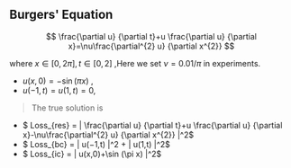 ## Burgers' Equation

$$
\frac{\partial u} {\partial t}+u \frac{\partial u} {\partial x}=\nu\frac{\partial^{2} u} {\partial x^{2}} 
$$

where $x\in [0,2 \pi ],t\in [0,2]$ ,Here we set $\nu =0.01/ \pi$ in experiments.

- $u(x,0)=−\sin (\pi x)$ ,
- $u(−1,t)=u(1,t)=0$,
​
> The true solution is 

- $ Loss_{res} =  \| \frac{\partial u} {\partial t}+u \frac{\partial u} {\partial x}-\nu\frac{\partial^{2} u} {\partial x^{2}} \|^2$
- $ Loss_{bc} =  \| u(−1,t) \|^2 + \| u(1,t) \|^2$
- $ Loss_{ic} =  \| u(x,0)+\sin (\pi x) \|^2$